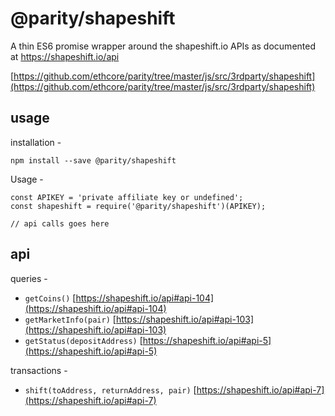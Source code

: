 # @parity/shapeshift

A thin ES6 promise wrapper around the shapeshift.io APIs as documented at https://shapeshift.io/api

[https://github.com/ethcore/parity/tree/master/js/src/3rdparty/shapeshift](https://github.com/ethcore/parity/tree/master/js/src/3rdparty/shapeshift)

## usage

installation -

```
npm install --save @parity/shapeshift
```

Usage -

```
const APIKEY = 'private affiliate key or undefined';
const shapeshift = require('@parity/shapeshift')(APIKEY);

// api calls goes here
```

## api

queries -

- `getCoins()` [https://shapeshift.io/api#api-104](https://shapeshift.io/api#api-104)
- `getMarketInfo(pair)` [https://shapeshift.io/api#api-103](https://shapeshift.io/api#api-103)
- `getStatus(depositAddress)` [https://shapeshift.io/api#api-5](https://shapeshift.io/api#api-5)

transactions -

- `shift(toAddress, returnAddress, pair)` [https://shapeshift.io/api#api-7](https://shapeshift.io/api#api-7)
